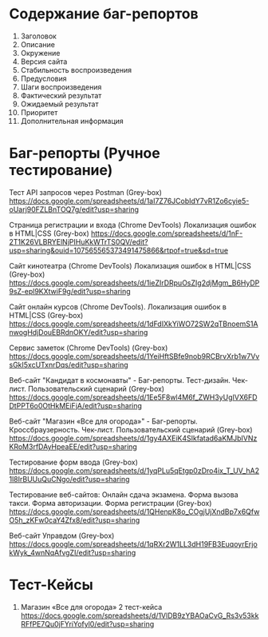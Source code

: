 # Содержание баг-репортов
  1. Заголовок
  2. Описание
  3. Окружение
  4. Версия сайта
  5. Стабильность воспроизведения
  6. Предусловия
  7. Шаги воспроизведения
  8. Фактический результат
  9. Ожидаемый результат
  10. Приоритет
  11. Дополнительная информация
  
# Баг-репорты (Ручное тестирование)

Тест API запросов через Postman (Grey-box)
    https://docs.google.com/spreadsheets/d/1aI7Z76JCobIdY7vR1Zo6cyie5-oUarj90FZLBnTOQ7g/edit?usp=sharing

Cтраница регистрации и входа (Chrome DevTools) Локализация ошибок в HTML|CSS (Grey-box)
    https://docs.google.com/spreadsheets/d/1nF-2T1K26VLBRYElNjPIHuKkWTrTS0QV/edit?usp=sharing&ouid=107565565373491475866&rtpof=true&sd=true

Сайт кинотеатра (Chrome DevTools) Локализация ошибок в HTML|CSS (Grey-box)
    https://docs.google.com/spreadsheets/d/1ieZIrDRpuOsZIg2djMgm_B6HyDP9sZ-epl9KXtwiF9g/edit?usp=sharing

Сайт онлайн курсов (Chrome DevTools). Локализация ошибок в HTML|CSS (Grey-box)
    https://docs.google.com/spreadsheets/d/1dFdIXkYiWO72SW2qTBnoemS1AnwogHdjDouEBRdnOKY/edit?usp=sharing

Сервис заметок (Chrome DevTools) (Grey-box)
    https://docs.google.com/spreadsheets/d/1YeiHftSBfe9nob9RCBrvXrb1w7VvsGkI5xcUTxnrDqs/edit?usp=sharing

Веб-сайт "Кандидат в космонавты" - Баг-репорты. Тест-дизайн. Чек-лист. Пользовательский сценарий (Grey-box)
    https://docs.google.com/spreadsheets/d/1Ee5F8wl4M6f_ZWH3yUgIVX6FDDtPPT6o0OtHkMEiFjA/edit?usp=sharing

Веб-сайт "Магазин «Все для огорода»" - Баг-репорты. Кроссбраузерность. Чек-лист. Пользовательский сценарий (Grey-box)
    https://docs.google.com/spreadsheets/d/1gy4AXEiK4SIkfatad6aKMJbIVNzKRoM3rfDAyHpeaEE/edit?usp=sharing

Тестирование форм ввода (Grey-box)
    https://docs.google.com/spreadsheets/d/1yqPLu5qEtgp0zDro4ix_T_UV_hA21l8IrBUUuQuCNgo/edit?usp=sharing

Тестирование веб-сайтов: Онлайн сдача экзамена. Форма вызова такси. Форма авторизации. Форма регистрации (Grey-box)
    https://docs.google.com/spreadsheets/d/1QHenpK8o_COgjUjXndBp7x6QfwO5h_zKFw0caY4Zfx8/edit?usp=sharing

Веб-сайт Управдом (Grey-box)
    https://docs.google.com/spreadsheets/d/1qRXr2W1LL3dH19FB3EuqoyrErjokWyk_4wnNqAfvgZI/edit?usp=sharing




# Тест-Кейсы
1. Магазин «Все для огорода» 2 тест-кейса
https://docs.google.com/spreadsheets/d/1VlDB9zYBAOaCvG_Rs3v53kkRFfPE7Qu0jFYriYofyl0/edit?usp=sharing
